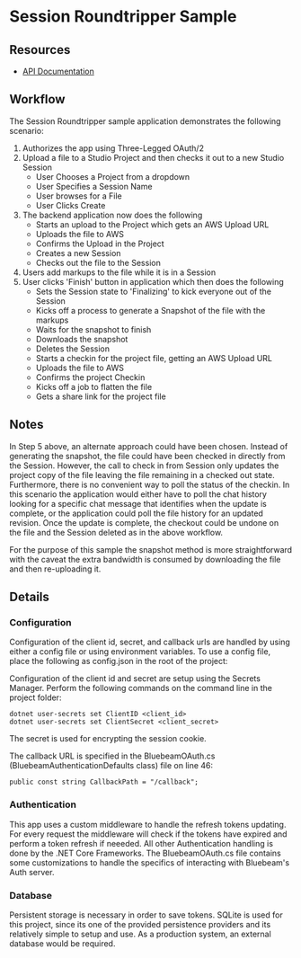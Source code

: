 # Session Roundtripper Sample

## Resources

- [API Documentation](https://studioapi.bluebeam.com/publicapi/swagger/ui/index)

## Workflow

The Session Roundtripper sample application demonstrates the following scenario:

1. Authorizes the app using Three-Legged OAuth/2
2. Upload a file to a Studio Project and then checks it out to a new Studio Session
    * User Chooses a Project from a dropdown
    * User Specifies a Session Name
    * User browses for a File
    * User Clicks Create
3. The backend application now does the following
    * Starts an upload to the Project which gets an AWS Upload URL
    * Uploads the file to AWS
    * Confirms the Upload in the Project
    * Creates a new Session
    * Checks out the file to the Session
4. Users add markups to the file while it is in a Session
5. User clicks 'Finish' button in application which then does the following
    * Sets the Session state to 'Finalizing' to kick everyone out of the Session
    * Kicks off a process to generate a Snapshot of the file with the markups
    * Waits for the snapshot to finish
    * Downloads the snapshot
    * Deletes the Session
    * Starts a checkin for the project file, getting an AWS Upload URL
    * Uploads the file to AWS
    * Confirms the project Checkin
    * Kicks off a job to flatten the file
    * Gets a share link for the project file

## Notes

In Step 5 above, an alternate approach could have been chosen. Instead of generating the snapshot, the file could have been checked in directly from the Session. However, the call to check in from Session only updates the project copy of the file leaving the file remaining in a checked out state. Furthermore, there is no convenient way to poll the status of the checkin. In this scenario the application would either have to poll the chat history looking for a specific chat message that identifies when the update is complete, or the application could poll the file history for an updated revision. Once the update is complete, the checkout could be undone on the file and the Session deleted as in the above workflow.

For the purpose of this sample the snapshot method is more straightforward with the caveat the extra bandwidth is consumed by downloading the file and then re-uploading it.

## Details

### Configuration

Configuration of the client id, secret, and callback urls are handled by using either a config file or using environment variables. To use a config file, place the following as config.json in the root of the project:

Configuration of the client id and secret are setup using the Secrets Manager.  Perform the following commands on the command line in the project folder:

```
dotnet user-secrets set ClientID <client_id>
dotnet user-secrets set ClientSecret <client_secret>

```

The secret is used for encrypting the session cookie.

The callback URL is specified in the BluebeamOAuth.cs (BluebeamAuthenticationDefaults class) file on line 46:
```
public const string CallbackPath = "/callback";
```

### Authentication

This app uses a custom middleware to handle the refresh tokens updating. For every request the middleware will check if the tokens have expired and perform a token refresh if neeeded.  All other Authentication handling is done by the .NET Core Frameworks.  The BluebeamOAuth.cs file contains some customizations to handle the specifics of interacting with Bluebeam's Auth server.


### Database

Persistent storage is necessary in order to save tokens. SQLite is used for this project, since its one of the provided persistence providers and its relatively simple to setup and use. As a production system, an external database would be required.

